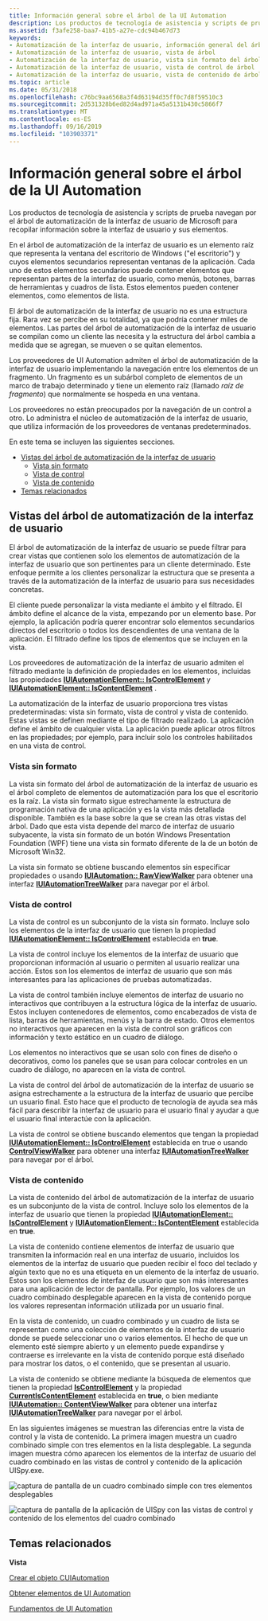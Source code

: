```yaml
---
title: Información general sobre el árbol de la UI Automation
description: Los productos de tecnología de asistencia y scripts de prueba navegan por el árbol de automatización de la interfaz de usuario de Microsoft para recopilar información sobre la interfaz de usuario y sus elementos.
ms.assetid: f3afe258-baa7-41b5-a27e-cdc94b467d73
keywords:
- Automatización de la interfaz de usuario, información general del árbol
- Automatización de la interfaz de usuario, vista de árbol
- Automatización de la interfaz de usuario, vista sin formato del árbol
- Automatización de la interfaz de usuario, vista de control de árbol
- Automatización de la interfaz de usuario, vista de contenido de árbol
ms.topic: article
ms.date: 05/31/2018
ms.openlocfilehash: c76bc9aa6568a3f4d63194d35ff0c7d8f59510c3
ms.sourcegitcommit: 2d531328b6ed82d4ad971a45a5131b430c5866f7
ms.translationtype: MT
ms.contentlocale: es-ES
ms.lasthandoff: 09/16/2019
ms.locfileid: "103903371"
---
```

# <a name="ui-automation-tree-overview"></a>Información general sobre el árbol de la UI Automation

Los productos de tecnología de asistencia y scripts de prueba navegan por el árbol de automatización de la interfaz de usuario de Microsoft para recopilar información sobre la interfaz de usuario y sus elementos.

En el árbol de automatización de la interfaz de usuario es un elemento raíz que representa la ventana del escritorio de Windows ("el escritorio") y cuyos elementos secundarios representan ventanas de la aplicación. Cada uno de estos elementos secundarios puede contener elementos que representan partes de la interfaz de usuario, como menús, botones, barras de herramientas y cuadros de lista. Estos elementos pueden contener elementos, como elementos de lista.

El árbol de automatización de la interfaz de usuario no es una estructura fija. Rara vez se percibe en su totalidad, ya que podría contener miles de elementos. Las partes del árbol de automatización de la interfaz de usuario se compilan como un cliente las necesita y la estructura del árbol cambia a medida que se agregan, se mueven o se quitan elementos.

Los proveedores de UI Automation admiten el árbol de automatización de la interfaz de usuario implementando la navegación entre los elementos de un fragmento. Un fragmento es un subárbol completo de elementos de un marco de trabajo determinado y tiene un elemento raíz (llamado *raíz de fragmento*) que normalmente se hospeda en una ventana.

Los proveedores no están preocupados por la navegación de un control a otro. Lo administra el núcleo de automatización de la interfaz de usuario, que utiliza información de los proveedores de ventanas predeterminados.

En este tema se incluyen las siguientes secciones.

-   [Vistas del árbol de automatización de la interfaz de usuario](#views-of-the-ui-automation-tree)
    -   [Vista sin formato](#raw-view)
    -   [Vista de control](#control-view)
    -   [Vista de contenido](#content-view)
-   [Temas relacionados](#related-topics)

## <a name="views-of-the-ui-automation-tree"></a>Vistas del árbol de automatización de la interfaz de usuario

El árbol de automatización de la interfaz de usuario se puede filtrar para crear vistas que contienen solo los elementos de automatización de la interfaz de usuario que son pertinentes para un cliente determinado. Este enfoque permite a los clientes personalizar la estructura que se presenta a través de la automatización de la interfaz de usuario para sus necesidades concretas.

El cliente puede personalizar la vista mediante el ámbito y el filtrado. El ámbito define el alcance de la vista, empezando por un elemento base. Por ejemplo, la aplicación podría querer encontrar solo elementos secundarios directos del escritorio o todos los descendientes de una ventana de la aplicación. El filtrado define los tipos de elementos que se incluyen en la vista.

Los proveedores de automatización de la interfaz de usuario admiten el filtrado mediante la definición de propiedades en los elementos, incluidas las propiedades [**IUIAutomationElement:: IsControlElement**](/windows/desktop/api/UIAutomationClient/nf-uiautomationclient-iuiautomationelement-get_currentiscontrolelement) y [**IUIAutomationElement:: IsContentElement**](/windows/desktop/api/UIAutomationClient/nf-uiautomationclient-iuiautomationelement-get_currentiscontentelement) .

La automatización de la interfaz de usuario proporciona tres vistas predeterminadas: vista sin formato, vista de control y vista de contenido. Estas vistas se definen mediante el tipo de filtrado realizado. La aplicación define el ámbito de cualquier vista. La aplicación puede aplicar otros filtros en las propiedades; por ejemplo, para incluir solo los controles habilitados en una vista de control.

### <a name="raw-view"></a>Vista sin formato

La vista sin formato del árbol de automatización de la interfaz de usuario es el árbol completo de elementos de automatización para los que el escritorio es la raíz. La vista sin formato sigue estrechamente la estructura de programación nativa de una aplicación y es la vista más detallada disponible. También es la base sobre la que se crean las otras vistas del árbol. Dado que esta vista depende del marco de interfaz de usuario subyacente, la vista sin formato de un botón Windows Presentation Foundation (WPF) tiene una vista sin formato diferente de la de un botón de Microsoft Win32.

La vista sin formato se obtiene buscando elementos sin especificar propiedades o usando [**IUIAutomation:: RawViewWalker**](/windows/desktop/api/UIAutomationClient/nf-uiautomationclient-iuiautomation-get_rawviewwalker) para obtener una interfaz [**IUIAutomationTreeWalker**](/windows/desktop/api/UIAutomationClient/nn-uiautomationclient-iuiautomationtreewalker) para navegar por el árbol.

### <a name="control-view"></a>Vista de control

La vista de control es un subconjunto de la vista sin formato. Incluye solo los elementos de la interfaz de usuario que tienen la propiedad [**IUIAutomationElement:: IsControlElement**](/windows/desktop/api/UIAutomationClient/nf-uiautomationclient-iuiautomationelement-get_currentiscontrolelement) establecida en **true**.

La vista de control incluye los elementos de la interfaz de usuario que proporcionan información al usuario o permiten al usuario realizar una acción. Estos son los elementos de interfaz de usuario que son más interesantes para las aplicaciones de pruebas automatizadas.

La vista de control también incluye elementos de interfaz de usuario no interactivos que contribuyen a la estructura lógica de la interfaz de usuario. Estos incluyen contenedores de elementos, como encabezados de vista de lista, barras de herramientas, menús y la barra de estado. Otros elementos no interactivos que aparecen en la vista de control son gráficos con información y texto estático en un cuadro de diálogo.

Los elementos no interactivos que se usan solo con fines de diseño o decorativos, como los paneles que se usan para colocar controles en un cuadro de diálogo, no aparecen en la vista de control.

La vista de control del árbol de automatización de la interfaz de usuario se asigna estrechamente a la estructura de la interfaz de usuario que percibe un usuario final. Esto hace que el producto de tecnología de ayuda sea más fácil para describir la interfaz de usuario para el usuario final y ayudar a que el usuario final interactúe con la aplicación.

La vista de control se obtiene buscando elementos que tengan la propiedad [**IUIAutomationElement:: IsControlElement**](/windows/desktop/api/UIAutomationClient/nf-uiautomationclient-iuiautomationelement-get_currentiscontrolelement) establecida en true o usando [**ControlViewWalker**](/windows/desktop/api/UIAutomationClient/nf-uiautomationclient-iuiautomation-get_controlviewwalker) para obtener una interfaz [**IUIAutomationTreeWalker**](/windows/desktop/api/UIAutomationClient/nn-uiautomationclient-iuiautomationtreewalker) para navegar por el árbol.

### <a name="content-view"></a>Vista de contenido

La vista de contenido del árbol de automatización de la interfaz de usuario es un subconjunto de la vista de control. Incluye solo los elementos de la interfaz de usuario que tienen la propiedad [**IUIAutomationElement:: IsControlElement**](/windows/desktop/api/UIAutomationClient/nf-uiautomationclient-iuiautomationelement-get_currentiscontrolelement) y [**IUIAutomationElement:: IsContentElement**](/windows/desktop/api/UIAutomationClient/nf-uiautomationclient-iuiautomationelement-get_currentiscontentelement) establecida en **true**.

La vista de contenido contiene elementos de interfaz de usuario que transmiten la información real en una interfaz de usuario, incluidos los elementos de la interfaz de usuario que pueden recibir el foco del teclado y algún texto que no es una etiqueta en un elemento de la interfaz de usuario. Estos son los elementos de interfaz de usuario que son más interesantes para una aplicación de lector de pantalla. Por ejemplo, los valores de un cuadro combinado desplegable aparecen en la vista de contenido porque los valores representan información utilizada por un usuario final.

En la vista de contenido, un cuadro combinado y un cuadro de lista se representan como una colección de elementos de la interfaz de usuario donde se puede seleccionar uno o varios elementos. El hecho de que un elemento esté siempre abierto y un elemento puede expandirse y contraerse es irrelevante en la vista de contenido porque está diseñado para mostrar los datos, o el contenido, que se presentan al usuario.

La vista de contenido se obtiene mediante la búsqueda de elementos que tienen la propiedad [**IsControlElement**](/windows/desktop/api/UIAutomationClient/nf-uiautomationclient-iuiautomationelement-get_currentiscontrolelement) y la propiedad [**CurrentIsContentElement**](/windows/desktop/api/UIAutomationClient/nf-uiautomationclient-iuiautomationelement-get_currentiscontentelement) establecida en **true**, o bien mediante [**IUIAutomation:: ContentViewWalker**](/windows/desktop/api/UIAutomationClient/nf-uiautomationclient-iuiautomation-get_contentviewwalker) para obtener una interfaz [**IUIAutomationTreeWalker**](/windows/desktop/api/UIAutomationClient/nn-uiautomationclient-iuiautomationtreewalker) para navegar por el árbol.

En las siguientes imágenes se muestran las diferencias entre la vista de control y la vista de contenido. La primera imagen muestra un cuadro combinado simple con tres elementos en la lista desplegable. La segunda imagen muestra cómo aparecen los elementos de la interfaz de usuario del cuadro combinado en las vistas de control y contenido de la aplicación UISpy.exe.

![captura de pantalla de un cuadro combinado simple con tres elementos desplegables](images/combobox.png)

![captura de pantalla de la aplicación de UISpy con las vistas de control y contenido de los elementos del cuadro combinado](images/treeviews.jpg)

## <a name="related-topics"></a>Temas relacionados

<dl> <dt>

**Vista**
</dt> <dt>

[Crear el objeto CUIAutomation](uiauto-creatingcuiautomation.md)
</dt> <dt>

[Obtener elementos de UI Automation](uiauto-obtainingelements.md)
</dt> <dt>

[Fundamentos de UI Automation](entry-uiautocore-overview.md)
</dt> </dl>

 

 




